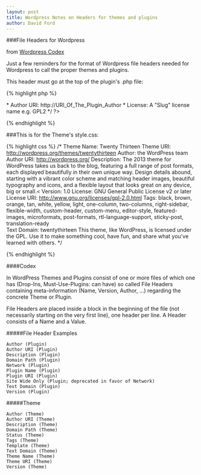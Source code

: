 ```yaml
---
layout: post
title: Wordpress Notes on Headers for themes and plugins
author: David Ford
---
```


###File Headers for Wordpress

from [Wordpress Codex](http://codex.wordpress.org/File_Header)

Just a few reminders for the format of Wordpress file headers needed for Wordpress to call the proper themes and plugins.

This header must go at the top of the plugin's .php file:

{% highlight php %}
<?php
/*
* Plugin Name: Name Of The Plugin
* Plugin URI: http://URI_Of_Page_Describing_Plugin_and_Updates
* Description: A brief description of the Plugin.
* Version: The Plugin's Version Number, e.g.: 1.0
* Author: Name Of The Plugin Author<br />
* Author URI: http://URI_Of_The_Plugin_Author
* License: A "Slug" license name e.g. GPL2
*/
?>
{% endhighlight %}

###This is for the Theme's style.css:

{% highlight css %}
/*
Theme Name: Twenty Thirteen
Theme URI: http://wordpress.org/themes/twentythirteen
Author: the WordPress team
Author URI: http://wordpress.org/
Description: The 2013 theme for WordPress takes us back to the blog, featuring a full range of post formats, each displayed beautifully in their own unique way. Design details abound, starting with a vibrant color scheme and matching header images, beautiful typography and icons, and a flexible layout that looks great on any device, big or small.<
Version: 1.0
License: GNU General Public License v2 or later
License URI: http://www.gnu.org/licenses/gpl-2.0.html
Tags: black, brown, orange, tan, white, yellow, light, one-column, two-columns, right-sidebar, flexible-width, custom-header, custom-menu, editor-style, featured-images, microformats, post-formats, rtl-language-support, sticky-post, translation-ready<br />
Text Domain: twentythirteen
This theme, like WordPress, is licensed under the GPL.
Use it to make something cool, have fun, and share what you've learned with others.
*/

{% endhighlight %}

####Codex

In WordPress Themes and Plugins consist of one or more files of which one has (Drop-Ins, Must-Use-Plugins: can have) so called File Headers containing meta-information (Name, Version, Author, ...) regarding the concrete Theme or Plugin.

File Headers are placed inside a block in the beginning of the file (not necessarily starting on the very first line), one header per line. A Header consists of a Name and a Value.

#####File Header Examples

~~~~
Author (Plugin)
Author URI (Plugin)
Description (Plugin)
Domain Path (Plugin)
Network (Plugin)
Plugin Name (Plugin)
Plugin URI (Plugin)
Site Wide Only (Plugin; deprecated in favor of Network)
Text Domain (Plugin)
Version (Plugin)
~~~~

#####Theme
~~~~
Author (Theme)
Author URI (Theme)
Description (Theme)
Domain Path (Theme)
Status (Theme)
Tags (Theme)
Template (Theme)
Text Domain (Theme)
Theme Name (Theme)
Theme URI (Theme)
Version (Theme)
~~~~
